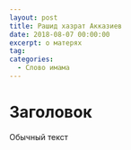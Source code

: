 ```yaml
---
layout: post
title: Рашид хазрат Акказиев
date: 2018-08-07 00:00:00
excerpt: о матерях
tag:
categories:
  - Слово имама
---
```


# Заголовок

Обычный текст



<div id="vk_playlist_-148559660_6"></div>
<script type="text/javascript" src="https://vk.com/js/api/openapi.js?158"></script>
<script type="text/javascript">
  (function() {
    VK.Widgets.Playlist("vk_playlist_-148559660_6", -148559660, 6,'a3cfe12137546ebe54');
  }());
</script>
